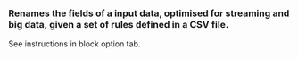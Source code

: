 ### Renames the fields of a input data, optimised for streaming and big data, given a set of rules defined in a CSV file.

See instructions in block option tab.
